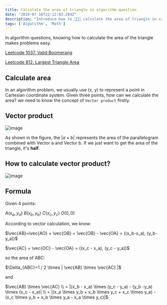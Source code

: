 ```yaml
---
title: Calculate the area of triangle in algorithm question
date: "2019-07-16T22:12:03.284Z"
description: "Introduce how to 👨🏻‍💻 calculate the area of triangle in cartesian coordinate system."
tags: ['Algorithm', 'Math']
---
```


In algorithm questions, knowing how to calculate the area of the triangle makes problems easy.

[Leetcode 1037. Valid Boomerang](https://leetcode.com/problems/valid-boomerang/)

[Leetcode 812. Largest Triangle Area](https://leetcode.com/problems/largest-triangle-area/)

## Calculate area
In an algorithm problem, we usually use (x, y) to represent a point in Cartesian coordinate system. Given three points, how can we calculate the area? we need to know the concept of `Vector product` firstly.

## Vector product

![image](https://user-images.githubusercontent.com/24699211/61271685-2455aa80-a75a-11e9-870e-908e1cffa43b.png)

As shown in the figure, the $|a \times b|$ represents the area of the parallelogram combined with Vector a and Vector b. If we just want to get the area of the triangle, it's **half**.

## How to calculate vector product?

![image](https://user-images.githubusercontent.com/24699211/61273020-5ae0f480-a75d-11e9-990f-5047852b3993.png)

## Formula

Given 4 points:

$A(x_a,y_a) \ B(x_b, y_b) \ C(x_c,y_c) \ O(0,0)$

According to vector calculation, we know:

$\vec{AB}=\vec{AO} + \vec{OB} = \vec{OB} - \vec{OA} = ((x_b-x_a), (y_b-y_a))$

$\vec{AC} = \vec{OC} - \vec{OA} = ((x_c - x_a), (y_c - y_a))$

so the area of ABC:

$\Delta_{ABC}=1 / 2 \times | \vec{AB} \times \vec{AC} |$

and 

$\vec{AB} \times \vec{AC} \\ = |(x_b - x_a) \times (y_c - y_a) - (y_b -y_a) \times (x_c - x_a)| \\ = |(x_a \times y_b + x_b \times y_c + x_c \times y_a) - (x_c \times y_b + x_b \times y_a - x_a \times y_c)|$
